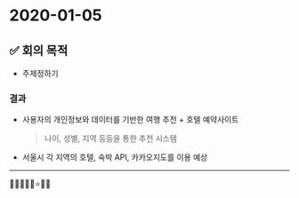 # 2020-01-05

## ✅ 회의 목적

- 주제정하기

### 결과

- 사용자의 개인정보와 데이터를 기반한 여행 추천 + 호텔 예약사이트

  > 나이, 성별, 지역 등등을 통한 추천 시스템

- 서울시 각 지역의 호텔, 숙박 API, 카카오지도를 이용 예상

---

🔎✅🥕🍥💡⭐🌈🚀
